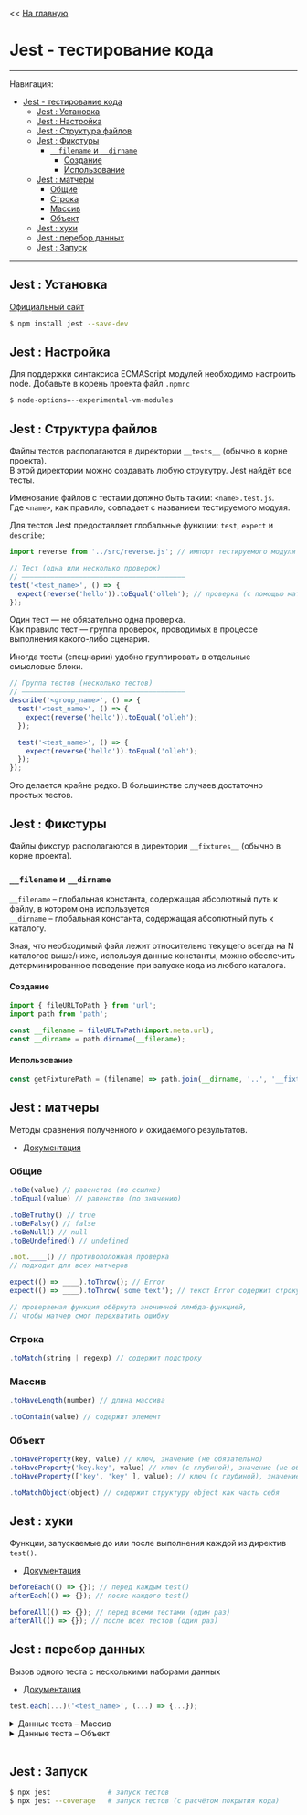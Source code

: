 << [На главную](../README.md)

# Jest - тестирование кода

---

Навигация:

- [Jest - тестирование кода](#jest---тестирование-кода)
  - [Jest : Установка](#jest--установка)
  - [Jest : Настройка](#jest--настройка)
  - [Jest : Структура файлов](#jest--структура-файлов)
  - [Jest : Фикстуры](#jest--фикстуры)
    - [`__filename` и `__dirname`](#__filename-и-__dirname)
      - [Создание](#создание)
      - [Использование](#использование)
  - [Jest : матчеры](#jest--матчеры)
    - [Общие](#общие)
    - [Строка](#строка)
    - [Массив](#массив)
    - [Объект](#объект)
  - [Jest : хуки](#jest--хуки)
  - [Jest : перебор данных](#jest--перебор-данных)
  - [Jest : Запуск](#jest--запуск)

---

## Jest : Установка

[Официальный сайт](https://jestjs.io/)

```bash
$ npm install jest --save-dev
```

## Jest : Настройка

Для поддержки синтаксиса ECMAScript модулей необходимо настроить node.
Добавьте в корень проекта файл `.npmrc`

```bash
$ node-options=--experimental-vm-modules
```

## Jest : Структура файлов

Файлы тестов располагаются в директории `__tests__` (обычно в корне проекта).  
В этой директории можно создавать любую струкутру. Jest найдёт все тесты.

Именование файлов с тестами должно быть таким: `<name>.test.js`.  
Где `<name>`, как правило, совпадает с названием тестируемого модуля.

Для тестов Jest предоставляет глобальные функции: `test`, `expect` и `describe`;

```js
import reverse from '../src/reverse.js'; // импорт тестируемого модуля
```

```js
// Тест (одна или несколько проверок)
// ————————————————————————————————————————
test('<test_name>', () => {
  expect(reverse('hello')).toEqual('olleh'); // проверка (с помощью матчера)
});
```

Один тест — не обязательно одна проверка.  
Как правило тест — группа проверок, проводимых в процессе выполнения какого-либо сценария.

Иногда тесты (спецнарии) удобно группировать в отдельные смысловые блоки.

```js
// Группа тестов (несколько тестов)
// ————————————————————————————————————————
describe('<group_name>', () => {
  test('<test_name>', () => {
    expect(reverse('hello')).toEqual('olleh');
  });

  test('<test_name>', () => {
    expect(reverse('hello')).toEqual('olleh');
  });
});
```

Это делается крайне редко. В большинстве случаев достаточно простых тестов.

## Jest : Фикстуры

Файлы фикстур располагаются в директории `__fixtures__` (обычно в корне проекта).

### `__filename` и `__dirname`

`__filename` – глобальная константа, содержащая абсолютный путь к файлу, в котором она используется  
`__dirname` – глобальная константа, содержащая абсолютный путь к каталогу.

Зная, что необходимый файл лежит относительно текущего всегда на N каталогов выше/ниже, используя данные константы, можно обеспечить детерминированное поведение при запуске кода из любого каталога.

#### Создание

```js
import { fileURLToPath } from 'url';
import path from 'path';

const __filename = fileURLToPath(import.meta.url);
const __dirname = path.dirname(__filename);
```

#### Использование

```js
const getFixturePath = (filename) => path.join(__dirname, '..', '__fixtures__', filename);
```

## Jest : матчеры

Методы сравнения полученного и ожидаемого результатов.

- [Документация](https://jestjs.io/docs/expect)

### Общие

```js
.toBe(value) // равенство (по ссылке)
.toEqual(value) // равенство (по значению)
```

```js
.toBeTruthy() // true
.toBeFalsy() // false
.toBeNull() // null
.toBeUndefined() // undefined
```

```js
.not.____() // противоположная проверка
// подходит для всех матчеров
```

```js
expect(() => ____).toThrow(); // Error
expect(() => ____).toThrow('some text'); // текст Error содержит строку 'some text'

// проверяемая функция обёрнута анонимной лямбда-функцией,
// чтобы матчер смог перехватить ошибку
```

### Строка

```js
.toMatch(string | regexp) // содержит подстроку
```

### Массив

```js
.toHaveLength(number) // длина массива
```

```js
.toContain(value) // содержит элемент
```

### Объект

```js
.toHaveProperty(key, value) // ключ, значение (не обязательно)
.toHaveProperty('key.key', value) // ключ (с глубиной), значение (не обязательно)
.toHaveProperty(['key', 'key' ], value); // ключ (с глубиной), значение (не обязательно)
```

```js
.toMatchObject(object) // содержит структуру object как часть себя
```

## Jest : хуки

Функции, запускаемые до или после выполнения каждой из директив `test()`.

- [Документация](https://jestjs.io/docs/api#methods)

```js
beforeEach(() => {}); // перед каждым test()
afterEach(() => {}); // после каждого test()
```

```js
beforeAll(() => {}); // перед всеми тестами (один раз)
afterAll(() => {}); // после всех тестов (один раз)
```

## Jest : перебор данных

Вызов одного теста с несколькими наборами данных

- [Документация](https://jestjs.io/docs/api#testeachtablename-fn-timeout)

```js
test.each(...)('<test_name>', (...) => {...});
```

<details>
<summary>Данные теста – Массив</summary>

```js
test.each([
  [1, 2, 3], // 1 + 2 = 3
  [2, 5, 7], // 2 + 5 = 7
  [0, 4, 4], // 0 + 4 = 4
])('Array', (a, b, expected) => {
  // a + b = expected
  expect(a + b).toBe(expected);
});
```

</details>

<details>
<summary>Данные теста – Объект</summary>

```js
test.each([
  { a: 1, b: 2, expected: 3 }, // 1 + 2 = 3
  { a: 2, b: 5, expected: 7 }, // 2 + 5 = 7
  { a: 0, b: 4, expected: 4 }, // 0 + 4 = 4
])('Object', ({ a, b, expected }) => {
  // a + b = expected
  expect(a + b).toBe(expected);
});
```

</details><br>

## Jest : Запуск

```bash
$ npx jest              # запуск тестов
$ npx jest --coverage   # запуск тестов (с расчётом покрытия кода)
```
